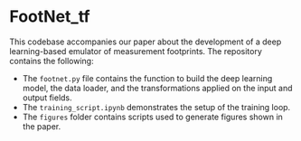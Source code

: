 # FootNet_tf
This codebase accompanies our paper about the development of a deep learning-based emulator of measurement footprints.
The repository contains the following:
* The ``footnet.py`` file contains the function to build the deep learning model, the data loader, and the transformations applied on the input and output fields.
* The ``training_script.ipynb`` demonstrates the setup of the training loop.
* The ``figures`` folder contains scripts used to generate figures shown in the paper.
